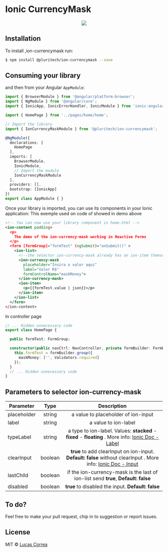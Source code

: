 # Ionic CurrencyMask
<p align="center">
  <img src="./ion-currencymask">
</p>

## Installation

To install ,ion-currencymask run:

```bash
$ npm install @pluritech/ion-currencymask --save
```

## Consuming your library

and then from your Angular `AppModule`:

```typescript
import { BrowserModule } from '@angular/platform-browser';
import { NgModule } from '@angular/core';
import { IonicApp, IonicErrorHandler, IonicModule } from 'ionic-angular';

import { HomePage } from '../pages/home/home';

// Import the library
import { IonCurrencyMaskModule } from '@pluritech/ion-currencymask';

@NgModule({
  declarations: [
    HomePage
  ],
  imports: [
    BrowserModule,
    IonicModule,
    // Import the module
    IonCurrencyMaskModule
  ],
  providers: [],
  bootstrap: [IonicApp]
})
export class AppModule { }
```

Once your library is imported, you can use its components in your Ionic application: This exemple used on code of showed in demo above

```xml
<!-- You can now use your library component in home.html -->
<ion-content padding>
  <p>
    The demo of the ion-currency-mask working in Reactive Forms
  </p>
  <form [formGroup]="formTest" (ngSubmit)="onSubmit()" >
    <ion-list>
      <!--the selector ion-currency-mask already has an ion-item themselves-->
      <ion-currency-mask
        placeholder="Insira o valor aqui"
        label="Valor R$"
        formControlName="maskMoney">
      </ion-currency-mask>
      <ion-item>
        <p>{{formTest.value | json}}</p>
      </ion-item>
    </ion-list>
  </form>
</ion-content>
```
In controller page
```typescript
// ... Hidden unnecessary code
export class HomePage {

  public formTest: FormGroup;

  constructor(public navCtrl: NavController, private formBuilder: FormBuilder) {
    this.formTest = formBuilder.group({
      maskMoney: ['', Validators.required]
    });
  }
  // ... Hidden unnecessary code
}
```

## Parameters to selector ion-currency-mask
| Parameter        | Type |         Description           |
| ------------- |:-------------:| :-------------:|
| placeholder   | string   | a value to placeholder of ion-input |
| label         | string   | a value to ion-label |
| typeLabel     | string   | a type to ion-label. Values: **stacked** - **fixed** - **floating** . More info: [Ionic Doc - Label](https://ionicframework.com/docs/api/components/label/Label/)      |
| clearInput    | boolean  | **true** to add clearInput on ion-input. **Default: false** without clearInput . More info: [Ionic Doc - Input](https://ionicframework.com/docs/api/components/input/Input/) |
| lastChild     | boolean  | if the ion-currency-mask is the last of ion-list send **true**, **Default: false**       |
| disabled      | boolean  | **true** to disabled the input. **Default: false**       |

## To do?

Feel free to make your pull request, chip in to suggestion or report issues.

## License

MIT © [Lucas Correa](mailto:lucasccorrea@gmail.com)

